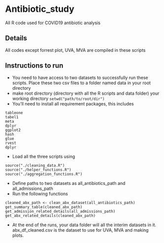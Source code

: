 # Antibiotic_study
All R code used for COVID19 antibiotic analysis

## Details
All codes except forrest plot, UVA, MVA are compiled in these scripts

## Instructions to run
* You need to have access to two datasets to successfully run these scripts. Place these two csv files to a folder named data in your root directory
* make root directory (directory with all the R scripts and data folder) your working directory ```setwd("path/to/root/dir")```
* You'll need to install all requirement packages, this includes
```
tableone
tabel1
meta
dplyr
ggplot2
hash
glue
rvest
dplyr
```
* Load all the three scripts using 
```
source("./cleaning_data.R")
source("./helper_functions.R")
source("./aggregation_functions.R")
```
* Define paths to two datasets as all_antibiotics_path and all_admissions_path
* Run the following functions
```
cleaned_abx_path <- clean_abx_dataset(all_antibiotics_path)
get_summary_table(cleaned_abx_path)
get_admission_related_details(all_admissions_path)
get_abx_related_details(cleaned_abx_path)
```
* At the end of the runs, your data folder will all the interim datasets in it. abx_df_cleaned.csv is the dataset to use for UVA, MVA and making plots.
